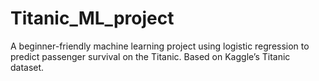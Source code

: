 # Titanic_ML_project
A beginner-friendly machine learning project using logistic regression to predict passenger survival on the Titanic. Based on Kaggle’s Titanic dataset.
